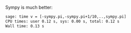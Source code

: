 
Sympy is much better: 


```txt
sage: time v = [-sympy.pi,-sympy.pi+1/10,..,sympy.pi]
CPU times: user 0.12 s, sys: 0.00 s, total: 0.12 s
Wall time: 0.13 s
```
